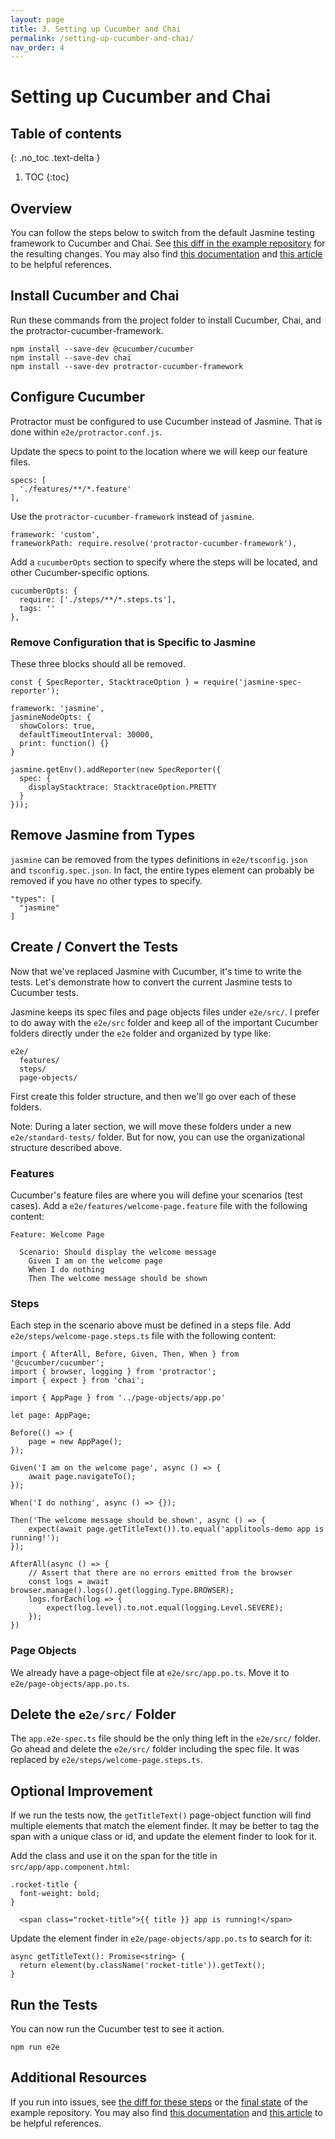 ```yaml
---
layout: page
title: 3. Setting up Cucumber and Chai
permalink: /setting-up-cucumber-and-chai/
nav_order: 4
---
```


# Setting up Cucumber and Chai

## Table of contents
{: .no_toc .text-delta }

1. TOC
{:toc}

## Overview

You can follow the steps below to switch from the default Jasmine testing framework to Cucumber and Chai. See [this diff in the example repository](https://github.com/jeremy-jarvis/applitools-demo/compare/0fb884f...e3fb471) for the resulting changes. You may also find [this documentation](https://www.npmjs.com/package/protractor-cucumber-framework) and [this article](https://www.amadousall.com/angular-e2e-with-cucumber/) to be helpful references.

## Install Cucumber and Chai
Run these commands from the project folder to install Cucumber, Chai, and the protractor-cucumber-framework.

```
npm install --save-dev @cucumber/cucumber
npm install --save-dev chai
npm install --save-dev protractor-cucumber-framework
```

## Configure Cucumber
Protractor must be configured to use Cucumber instead of Jasmine. That is done within `e2e/protractor.conf.js`.

Update the specs to point to the location where we will keep our feature files.

```
specs: [
  './features/**/*.feature'
],
```

Use the `protractor-cucumber-framework` instead of `jasmine`.

```
framework: 'custom',
frameworkPath: require.resolve('protractor-cucumber-framework'),
```

Add a `cucumberOpts` section to specify where the steps will be located, and other Cucumber-specific options.

```
cucumberOpts: {
  require: ['./steps/**/*.steps.ts'],
  tags: ''
},
```

### Remove Configuration that is Specific to Jasmine

These three blocks should all be removed.

```
const { SpecReporter, StacktraceOption } = require('jasmine-spec-reporter');
```

```
framework: 'jasmine',
jasmineNodeOpts: {
  showColors: true,
  defaultTimeoutInterval: 30000,
  print: function() {}
}
```

```
jasmine.getEnv().addReporter(new SpecReporter({
  spec: {
    displayStacktrace: StacktraceOption.PRETTY
  }
}));
```

## Remove Jasmine from Types

`jasmine` can be removed from the types definitions in `e2e/tsconfig.json` and `tsconfig.spec.json`. In fact, the entire types element can probably be removed if you have no other types to specify.

```
"types": [
  "jasmine"
]
```
## Create / Convert the Tests

Now that we've replaced Jasmine with Cucumber, it's time to write the tests. Let's demonstrate how to convert the current Jasmine tests to Cucumber tests.

Jasmine keeps its spec files and page objects files under `e2e/src/`. I prefer to do away with the `e2e/src` folder and keep all of the important Cucumber folders directly under the `e2e` folder and organized by type like:

```
e2e/
  features/
  steps/
  page-objects/
``` 

First create this folder structure, and then we'll go over each of these folders. 

Note: During a later section, we will move these folders under a new `e2e/standard-tests/` folder. But for now, you can use the organizational structure described above.

### Features

Cucumber's feature files are where you will define your scenarios (test cases). Add a `e2e/features/welcome-page.feature` file with the following content:

```
Feature: Welcome Page

  Scenario: Should display the welcome message
    Given I am on the welcome page
    When I do nothing
    Then The welcome message should be shown
```

### Steps

Each step in the scenario above must be defined in a steps file. Add `e2e/steps/welcome-page.steps.ts` file with the following content:

```
import { AfterAll, Before, Given, Then, When } from '@cucumber/cucumber';
import { browser, logging } from 'protractor';
import { expect } from 'chai';

import { AppPage } from '../page-objects/app.po'

let page: AppPage;

Before(() => {
    page = new AppPage();
});

Given('I am on the welcome page', async () => {
    await page.navigateTo();
});

When('I do nothing', async () => {});

Then('The welcome message should be shown', async () => {
    expect(await page.getTitleText()).to.equal('applitools-demo app is running!');
});

AfterAll(async () => {
    // Assert that there are no errors emitted from the browser
    const logs = await browser.manage().logs().get(logging.Type.BROWSER);
    logs.forEach(log => {
        expect(log.level).to.not.equal(logging.Level.SEVERE);
    });
})
```
### Page Objects

We already have a page-object file at `e2e/src/app.po.ts`. Move it to `e2e/page-objects/app.po.ts`.

## Delete the `e2e/src/` Folder

The `app.e2e-spec.ts` file should be the only thing left in the `e2e/src/` folder. Go ahead and delete the `e2e/src/` folder including the spec file. It was replaced by `e2e/steps/welcome-page.steps.ts`.

## Optional Improvement

If we run the tests now, the `getTitleText()` page-object function will find multiple elements that match the element finder. It may be better to tag the span with a unique class or id, and update the element finder to look for it.

Add the class and use it on the span for the title in `src/app/app.component.html`:

```
.rocket-title {
  font-weight: bold;
}
```

```
  <span class="rocket-title">{{ title }} app is running!</span>
```

Update the element finder in `e2e/page-objects/app.po.ts` to search for it:

```
async getTitleText(): Promise<string> {
  return element(by.className('rocket-title')).getText();
}
```

## Run the Tests
You can now run the Cucumber test to see it action.

`npm run e2e`

## Additional Resources

If you run into issues, see [the diff for these steps](https://github.com/vertigon451/applitools-demo/compare/0fb884f...e3fb471) or the [final state](https://github.com/vertigon451/applitools-demo) of the example repository. You may also find [this documentation](https://www.npmjs.com/package/protractor-cucumber-framework) and [this article](https://www.amadousall.com/angular-e2e-with-cucumber/) to be helpful references.
